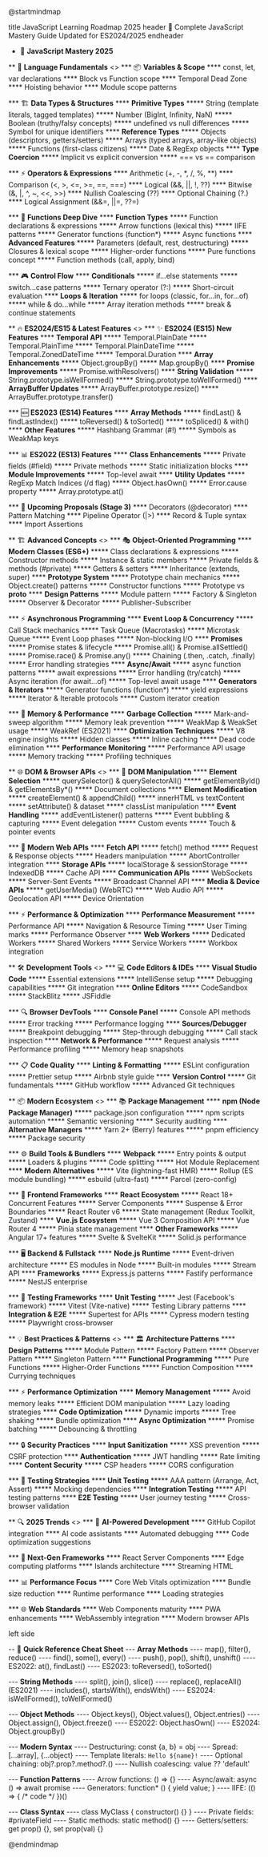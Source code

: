 @startmindmap
<style>
mindmapDiagram {
  node {
    BackgroundColor #f8f9fa
    LineColor #495057
    LineThickness 2.0
    RoundCorner 8
    Padding 8
    Margin 4
    FontSize 12
    MaximumWidth 200
  }
  
  rootNode {
    BackgroundColor #0d6efd
    FontColor white
    FontSize 16
    FontStyle bold
    LineThickness 3.0
    RoundCorner 12
    Shadowing 3.0
  }
  
  :depth(1) {
    BackgroundColor #6610f2
    FontColor white
    FontSize 14
    FontStyle bold
    RoundCorner 10
  }
  
  :depth(2) {
    BackgroundColor #6f42c1
    FontColor white
    FontSize 13
    RoundCorner 8
  }
  
  :depth(3) {
    BackgroundColor #d63384
    FontColor white
    FontSize 12
    RoundCorner 6
  }
  
  :depth(4) {
    BackgroundColor #dc3545
    FontColor white
    FontSize 11
    RoundCorner 4
  }
  
  .fundamentals {
    BackgroundColor #198754
    FontColor white
  }
  
  .modern {
    BackgroundColor #fd7e14
    FontColor white
  }
  
  .advanced {
    BackgroundColor #20c997
    FontColor white
  }
  
  .tools {
    BackgroundColor #0dcaf0
    FontColor black
  }
  
  .ecosystem {
    BackgroundColor #ffc107
    FontColor black
  }
  
  .practices {
    BackgroundColor #e9ecef
    FontColor black
  }
}
</style>

title JavaScript Learning Roadmap 2025
header 
🚀 Complete JavaScript Mastery Guide
Updated for ES2024/2025
endheader

* 🎯 **JavaScript Mastery 2025**

** 🚀 **Language Fundamentals** <<fundamentals>>
*** 📦 **Variables & Scope**
**** const, let, var declarations
**** Block vs Function scope
**** Temporal Dead Zone
**** Hoisting behavior
**** Module scope patterns

*** 🏗️ **Data Types & Structures**
**** **Primitive Types**
***** String (template literals, tagged templates)
***** Number (BigInt, Infinity, NaN)
***** Boolean (truthy/falsy concepts)
***** undefined vs null differences
***** Symbol for unique identifiers
**** **Reference Types**
***** Objects (descriptors, getters/setters)
***** Arrays (typed arrays, array-like objects)
***** Functions (first-class citizens)
***** Date & RegExp objects
**** **Type Coercion**
***** Implicit vs explicit conversion
***** === vs == comparison

*** ⚡ **Operators & Expressions**
**** Arithmetic (+, -, *, /, %, **)
**** Comparison (<, >, <=, >=, ==, ===)
**** Logical (&&, ||, !, ??)
**** Bitwise (&, |, ^, ~, <<, >>)
**** Nullish Coalescing (??)
**** Optional Chaining (?.)
**** Logical Assignment (&&=, ||=, ??=)

*** 🔄 **Functions Deep Dive**
**** **Function Types**
***** Function declarations & expressions
***** Arrow functions (lexical this)
***** IIFE patterns
***** Generator functions (function*)
***** Async functions
**** **Advanced Features**
***** Parameters (default, rest, destructuring)
***** Closures & lexical scope
***** Higher-order functions
***** Pure functions concept
***** Function methods (call, apply, bind)

*** 🎮 **Control Flow**
**** **Conditionals**
***** if...else statements
***** switch...case patterns
***** Ternary operator (?:)
***** Short-circuit evaluation
**** **Loops & Iteration**
***** for loops (classic, for...in, for...of)
***** while & do...while
***** Array iteration methods
***** break & continue statements

** 🔥 **ES2024/ES15 & Latest Features** <<modern>>
*** ✨ **ES2024 (ES15) New Features**
**** **Temporal API**
***** Temporal.PlainDate
***** Temporal.PlainTime
***** Temporal.PlainDateTime
***** Temporal.ZonedDateTime
***** Temporal.Duration
**** **Array Enhancements**
***** Object.groupBy()
***** Map.groupBy()
**** **Promise Improvements**
***** Promise.withResolvers()
**** **String Validation**
***** String.prototype.isWellFormed()
***** String.prototype.toWellFormed()
**** **ArrayBuffer Updates**
***** ArrayBuffer.prototype.resize()
***** ArrayBuffer.prototype.transfer()

*** 🆕 **ES2023 (ES14) Features**
**** **Array Methods**
***** findLast() & findLastIndex()
***** toReversed() & toSorted()
***** toSpliced() & with()
**** **Other Features**
***** Hashbang Grammar (#!)
***** Symbols as WeakMap keys

*** 📊 **ES2022 (ES13) Features**
**** **Class Enhancements**
***** Private fields (#field)
***** Private methods
***** Static initialization blocks
**** **Module Improvements**
***** Top-level await
**** **Utility Updates**
***** RegExp Match Indices (/d flag)
***** Object.hasOwn()
***** Error.cause property
***** Array.prototype.at()

*** 🔮 **Upcoming Proposals (Stage 3)**
**** Decorators (@decorator)
**** Pattern Matching
**** Pipeline Operator (|>)
**** Record & Tuple syntax
**** Import Assertions

** 🏗️ **Advanced Concepts** <<advanced>>
*** 🎭 **Object-Oriented Programming**
**** **Modern Classes (ES6+)**
***** Class declarations & expressions
***** Constructor methods
***** Instance & static members
***** Private fields & methods (#private)
***** Getters & setters
***** Inheritance (extends, super)
**** **Prototype System**
***** Prototype chain mechanics
***** Object.create() patterns
***** Constructor functions
***** Prototype vs __proto__
**** **Design Patterns**
***** Module pattern
***** Factory & Singleton
***** Observer & Decorator
***** Publisher-Subscriber

*** ⚡ **Asynchronous Programming**
**** **Event Loop & Concurrency**
***** Call Stack mechanics
***** Task Queue (Macrotasks)
***** Microtask Queue
***** Event Loop phases
***** Non-blocking I/O
**** **Promises**
***** Promise states & lifecycle
***** Promise.all() & Promise.allSettled()
***** Promise.race() & Promise.any()
***** Chaining (.then, .catch, .finally)
***** Error handling strategies
**** **Async/Await**
***** async function patterns
***** await expressions
***** Error handling (try/catch)
***** Async iteration (for await...of)
***** Top-level await usage
**** **Generators & Iterators**
***** Generator functions (function*)
***** yield expressions
***** Iterator & Iterable protocols
***** Custom iterator creation

*** 🧠 **Memory & Performance**
**** **Garbage Collection**
***** Mark-and-sweep algorithm
***** Memory leak prevention
***** WeakMap & WeakSet usage
***** WeakRef (ES2021)
**** **Optimization Techniques**
***** V8 engine insights
***** Hidden classes
***** Inline caching
***** Dead code elimination
**** **Performance Monitoring**
***** Performance API usage
***** Memory tracking
***** Profiling techniques

** 🌐 **DOM & Browser APIs** <<tools>>
*** 🎯 **DOM Manipulation**
**** **Element Selection**
***** querySelector() & querySelectorAll()
***** getElementById() & getElementsBy*()
***** Document collections
**** **Element Modification**
***** createElement() & appendChild()
***** innerHTML vs textContent
***** setAttribute() & dataset
***** classList manipulation
**** **Event Handling**
***** addEventListener() patterns
***** Event bubbling & capturing
***** Event delegation
***** Custom events
***** Touch & pointer events

*** 🔧 **Modern Web APIs**
**** **Fetch API**
***** fetch() method
***** Request & Response objects
***** Headers manipulation
***** AbortController integration
**** **Storage APIs**
***** localStorage & sessionStorage
***** IndexedDB
***** Cache API
**** **Communication APIs**
***** WebSockets
***** Server-Sent Events
***** Broadcast Channel API
**** **Media & Device APIs**
***** getUserMedia() (WebRTC)
***** Web Audio API
***** Geolocation API
***** Device Orientation

*** ⚡ **Performance & Optimization**
**** **Performance Measurement**
***** Performance API
***** Navigation & Resource Timing
***** User Timing marks
***** Performance Observer
**** **Web Workers**
***** Dedicated Workers
***** Shared Workers
***** Service Workers
***** Workbox integration

** 🛠️ **Development Tools** <<tools>>
*** 💻 **Code Editors & IDEs**
**** **Visual Studio Code**
***** Essential extensions
***** IntelliSense setup
***** Debugging capabilities
***** Git integration
**** **Online Editors**
***** CodeSandbox
***** StackBlitz
***** JSFiddle

*** 🔍 **Browser DevTools**
**** **Console Panel**
***** Console API methods
***** Error tracking
***** Performance logging
**** **Sources/Debugger**
***** Breakpoint debugging
***** Step-through debugging
***** Call stack inspection
**** **Network & Performance**
***** Request analysis
***** Performance profiling
***** Memory heap snapshots

*** 📋 **Code Quality**
**** **Linting & Formatting**
***** ESLint configuration
***** Prettier setup
***** Airbnb style guide
**** **Version Control**
***** Git fundamentals
***** GitHub workflow
***** Advanced Git techniques

** 📦 **Modern Ecosystem** <<ecosystem>>
*** 📚 **Package Management**
**** **npm (Node Package Manager)**
***** package.json configuration
***** npm scripts automation
***** Semantic versioning
***** Security auditing
**** **Alternative Managers**
***** Yarn 2+ (Berry) features
***** pnpm efficiency
***** Package security

*** ⚙️ **Build Tools & Bundlers**
**** **Webpack**
***** Entry points & output
***** Loaders & plugins
***** Code splitting
***** Hot Module Replacement
**** **Modern Alternatives**
***** Vite (lightning-fast HMR)
***** Rollup (ES module bundling)
***** esbuild (ultra-fast)
***** Parcel (zero-config)

*** 🎨 **Frontend Frameworks**
**** **React Ecosystem**
***** React 18+ Concurrent Features
***** Server Components
***** Suspense & Error Boundaries
***** React Router v6
***** State management (Redux Toolkit, Zustand)
**** **Vue.js Ecosystem**
***** Vue 3 Composition API
***** Vue Router 4
***** Pinia state management
**** **Other Frameworks**
***** Angular 17+ features
***** Svelte & SvelteKit
***** Solid.js performance

*** 🖥️ **Backend & Fullstack**
**** **Node.js Runtime**
***** Event-driven architecture
***** ES modules in Node
***** Built-in modules
***** Stream API
**** **Frameworks**
***** Express.js patterns
***** Fastify performance
***** NestJS enterprise

*** 🧪 **Testing Frameworks**
**** **Unit Testing**
***** Jest (Facebook's framework)
***** Vitest (Vite-native)
***** Testing Library patterns
**** **Integration & E2E**
***** Supertest for APIs
***** Cypress modern testing
***** Playwright cross-browser

** 💡 **Best Practices & Patterns** <<practices>>
*** 🏛️ **Architecture Patterns**
**** **Design Patterns**
***** Module Pattern
***** Factory Pattern
***** Observer Pattern
***** Singleton Pattern
**** **Functional Programming**
***** Pure Functions
***** Higher-Order Functions
***** Function Composition
***** Currying techniques

*** ⚡ **Performance Optimization**
**** **Memory Management**
***** Avoid memory leaks
***** Efficient DOM manipulation
***** Lazy loading strategies
**** **Code Optimization**
***** Dynamic imports
***** Tree shaking
***** Bundle optimization
**** **Async Optimization**
***** Promise batching
***** Debouncing & throttling

*** 🔒 **Security Practices**
**** **Input Sanitization**
***** XSS prevention
***** CSRF protection
**** **Authentication**
***** JWT handling
***** Rate limiting
**** **Content Security**
***** CSP headers
***** CORS configuration

*** 🧪 **Testing Strategies**
**** **Unit Testing**
***** AAA pattern (Arrange, Act, Assert)
***** Mocking dependencies
**** **Integration Testing**
***** API testing patterns
**** **E2E Testing**
***** User journey testing
***** Cross-browser validation

** 🔍 **2025 Trends** <<modern>>
*** 🤖 **AI-Powered Development**
**** GitHub Copilot integration
**** AI code assistants
**** Automated debugging
**** Code optimization suggestions

*** 🚀 **Next-Gen Frameworks**
**** React Server Components
**** Edge computing platforms
**** Islands architecture
**** Streaming HTML

*** 📊 **Performance Focus**
**** Core Web Vitals optimization
**** Bundle size reduction
**** Runtime performance
**** Loading strategies

*** 🌐 **Web Standards**
**** Web Components maturity
**** PWA enhancements
**** WebAssembly integration
**** Modern browser APIs

left side

-- 📝 **Quick Reference Cheat Sheet**
--- **Array Methods**
---- map(), filter(), reduce()
---- find(), some(), every()
---- push(), pop(), shift(), unshift()
---- ES2022: at(), findLast()
---- ES2023: toReversed(), toSorted()

--- **String Methods**
---- split(), join(), slice()
---- replace(), replaceAll() (ES2021)
---- includes(), startsWith(), endsWith()
---- ES2024: isWellFormed(), toWellFormed()

--- **Object Methods**
---- Object.keys(), Object.values(), Object.entries()
---- Object.assign(), Object.freeze()
---- ES2022: Object.hasOwn()
---- ES2024: Object.groupBy()

--- **Modern Syntax**
---- Destructuring: const {a, b} = obj
---- Spread: [...array], {...object}
---- Template literals: `Hello ${name}!`
---- Optional chaining: obj?.prop?.method?.()
---- Nullish coalescing: value ?? 'default'

--- **Function Patterns**
---- Arrow functions: () => {}
---- Async/await: async () => await promise
---- Generators: function* () { yield value; }
---- IIFE: (() => { /* code */ })()

--- **Class Syntax**
---- class MyClass { constructor() {} }
---- Private fields: #privateField
---- Static methods: static method() {}
---- Getters/setters: get prop() {}, set prop(val) {}



@endmindmap